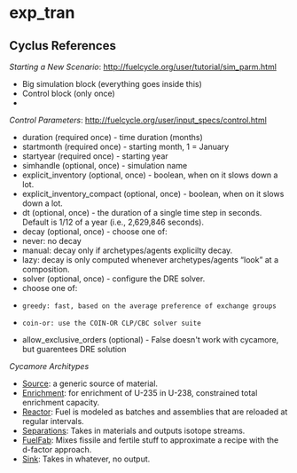 # exp_tran

## Cyclus References
*Starting a New Scenario*: http://fuelcycle.org/user/tutorial/sim_parm.html
* Big simulation block (everything goes inside this)
* Control block (only once)
* 

*Control Parameters*: http://fuelcycle.org/user/input_specs/control.html
* duration (required once) - time duration (months)
* startmonth (required once) - starting month, 1 = January
* startyear (required once) - starting year
* simhandle (optional, once) - simulation name
* explicit_inventory (optional, once) - boolean, when on it slows down a lot.
* explicit_inventory_compact (optional, once) - boolean, when on it slows down a lot.
* dt (optional, once) - the duration of a single time step in seconds. Default is 1/12 of a year (i.e., 2,629,846 seconds).
* decay (optional, once) - choose one of:
*   never: no decay
*   manual: decay only if archetypes/agents explicilty decay.
*   lazy: decay is only computed whenever archetypes/agents “look” at a composition.
* solver (optional, once) - configure the DRE solver.
*   choose one of:
*     greedy: fast, based on the average preference of exchange groups
*     coin-or: use the COIN-OR CLP/CBC solver suite
*   allow_exclusive_orders (optional) - False doesn't work with cycamore, but guarentees DRE solution

*Cycamore Architypes*
* [Source](http://fuelcycle.org/user/cycamoreagents.html#cycamore-source): a generic source of material.
* [Enrichment](http://fuelcycle.org/user/cycamoreagents.html#cycamore-enrichment): for enrichment of U-235 in U-238, constrained total enrichment capacity.
* [Reactor](http://fuelcycle.org/user/cycamoreagents.html#cycamore-reactor): Fuel is modeled as batches and assemblies that are reloaded at regular intervals.
* [Separations](http://fuelcycle.org/user/cycamoreagents.html#cycamore-separations): Takes in materials and outputs isotope streams.
* [FuelFab](http://fuelcycle.org/user/cycamoreagents.html#cycamore-fuelfab): Mixes fissile and fertile stuff to approximate a recipe with the d-factor approach.
* [Sink](http://fuelcycle.org/user/cycamoreagents.html#cycamore-sink): Takes in whatever, no output.
